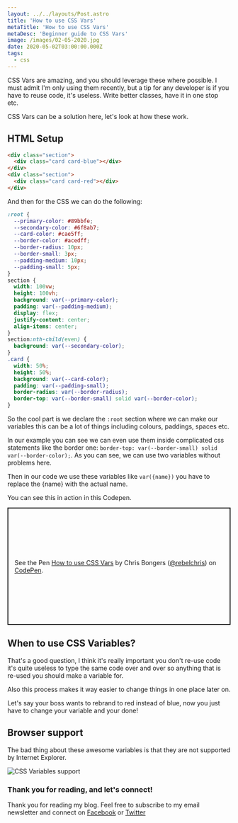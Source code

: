 ```yaml
---
layout: ../../layouts/Post.astro
title: 'How to use CSS Vars'
metaTitle: 'How to use CSS Vars'
metaDesc: 'Beginner guide to CSS Vars'
image: /images/02-05-2020.jpg
date: 2020-05-02T03:00:00.000Z
tags:
  - css
---
```


CSS Vars are amazing, and you should leverage these where possible.
I must admit I'm only using them recently, but a tip for any developer is if you have to reuse code, it's useless. Write better classes, have it in one stop etc.

CSS Vars can be a solution here, let's look at how these work.

## HTML Setup

```html
<div class="section">
  <div class="card card-blue"></div>
</div>
<div class="section">
  <div class="card card-red"></div>
</div>
```

And then for the CSS we can do the following:

```css
:root {
  --primary-color: #89bbfe;
  --secondary-color: #6f8ab7;
  --card-color: #cae5ff;
  --border-color: #acedff;
  --border-radius: 10px;
  --border-small: 3px;
  --padding-medium: 10px;
  --padding-small: 5px;
}
section {
  width: 100vw;
  height: 100vh;
  background: var(--primary-color);
  padding: var(--padding-medium);
  display: flex;
  justify-content: center;
  align-items: center;
}
section:nth-child(even) {
  background: var(--secondary-color);
}
.card {
  width: 50%;
  height: 50%;
  background: var(--card-color);
  padding: var(--padding-small);
  border-radius: var(--border-radius);
  border-top: var(--border-small) solid var(--border-color);
}
```

So the cool part is we declare the `:root` section where we can make our variables this can be a lot of things including colours, paddings, spaces etc.

In our example you can see we can even use them inside complicated css statements like the border one: `border-top: var(--border-small) solid var(--border-color);`.
As you can see, we can use two variables without problems here.

Then in our code we use these variables like `var({name})` you have to replace the {name} with the actual name.

You can see this in action in this Codepen.

<p class="codepen" data-height="265" data-theme-id="dark" data-default-tab="css,result" data-user="rebelchris" data-slug-hash="VwvzKKm" style="height: 265px; box-sizing: border-box; display: flex; align-items: center; justify-content: center; border: 2px solid; margin: 1em 0; padding: 1em;" data-pen-title="How to use CSS Vars">
  <span>See the Pen <a href="https://codepen.io/rebelchris/pen/VwvzKKm">
  How to use CSS Vars</a> by Chris Bongers (<a href="https://codepen.io/rebelchris">@rebelchris</a>)
  on <a href="https://codepen.io">CodePen</a>.</span>
</p>
<script async src="https://static.codepen.io/assets/embed/ei.js"></script>

## When to use CSS Variables?

That's a good question, I think it's really important you don't re-use code it's quite useless to type the same code over and over so anything that is re-used you should make a variable for.

Also this process makes it way easier to change things in one place later on.

Let's say your boss wants to rebrand to red instead of blue, now you just have to change your variable and your done!

## Browser support

The bad thing about these awesome variables is that they are not supported by Internet Explorer.

![CSS Variables support](https://caniuse.bitsofco.de/image/css-variables.png)

### Thank you for reading, and let's connect!

Thank you for reading my blog. Feel free to subscribe to my email newsletter and connect on [Facebook](https://www.facebook.com/DailyDevTipsBlog) or [Twitter](https://twitter.com/DailyDevTips1)
